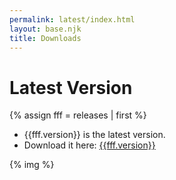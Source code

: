 ```yaml
---
permalink: latest/index.html
layout: base.njk
title: Downloads
---
```

# Latest Version
{% assign fff = releases | first %}

- {{fff.version}} is the latest version.
- Download it here: [{{fff.version}}](/dist/pkg_responsive_{{fff.version}}.zip)

{% img %}
